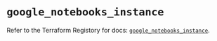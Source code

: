 # `google_notebooks_instance`

Refer to the Terraform Registory for docs: [`google_notebooks_instance`](https://registry.terraform.io/providers/hashicorp/google-beta/4.77.0/docs/resources/google_notebooks_instance).
